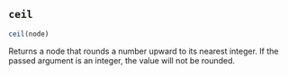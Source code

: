 
## `ceil`

```js
ceil(node)
```

Returns a node that rounds a number upward to its nearest integer. If the passed argument is an integer, the value will not be rounded.
